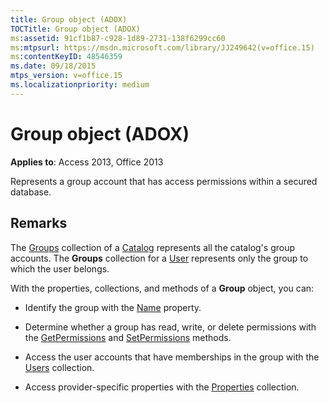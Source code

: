```yaml
---
title: Group object (ADOX)
TOCTitle: Group object (ADOX)
ms:assetid: 91cf1b87-c928-1d89-2731-138f6299cc60
ms:mtpsurl: https://msdn.microsoft.com/library/JJ249642(v=office.15)
ms:contentKeyID: 48546359
ms.date: 09/18/2015
mtps_version: v=office.15
ms.localizationpriority: medium
---
```


# Group object (ADOX)


**Applies to**: Access 2013, Office 2013

Represents a group account that has access permissions within a secured database.

## Remarks

The [Groups](groups-collection-adox.md) collection of a [Catalog](catalog-object-adox.md) represents all the catalog's group accounts. The **Groups** collection for a [User](user-object-adox.md) represents only the group to which the user belongs.

With the properties, collections, and methods of a **Group** object, you can:

  - Identify the group with the [Name](name-property-adox.md) property.

  - Determine whether a group has read, write, or delete permissions with the [GetPermissions](getpermissions-method-adox.md) and [SetPermissions](setpermissions-method-adox.md) methods.

  - Access the user accounts that have memberships in the group with the [Users](users-collection-adox.md) collection.

  - Access provider-specific properties with the [Properties](properties-collection-ado.md) collection.

